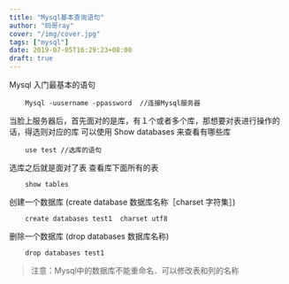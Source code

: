 ```yaml
---
title: "Mysql基本查询语句"
author: "码哥ray"
cover: "/img/cover.jpg"
tags: ["mysql"]
date: 2019-07-05T16:29:23+08:00
draft: true
---
```

Mysql 入门最基本的语句
```
	Mysql -uusername -ppassword  //连接Mysql服务器
```

当脸上服务器后，首先面对的是库，有１个或者多个库，那想要对表进行操作的话，得选则对应的库
可以使用 Show databases 来查看有哪些库

```
	use test //选库的语句	 
```

选库之后就是面对了表
查看库下面所有的表
```
	show tables
```

创建一个数据库 (create database 数据库名称［charset 字符集］)
```
	create databases test1  charset utf8
```

删除一个数据库 (drop databases 数据库名称)
```
	drop databases test1
```
>注意：Mysql中的数据库不能重命名．可以修改表和列的名称



